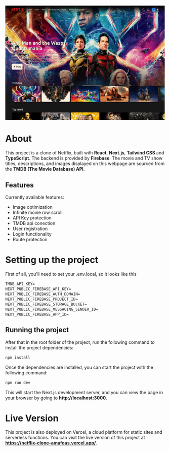 ![main page screenshot](screenshots/image.png)

# About
This project is a clone of Netflix, built with **React**, **Next.js**, **Tailwind CSS** and **TypeScript**. The backend is provided by **Firebase**. The movie and TV show titles, descriptions, and images displayed on this webpage are sourced from the **TMDB (The Movie Database) API**. 

## Features
Currently available features: 
- Image optimization
- Infinite movie row scroll
- API Key protection
- TMDB api conection
- User registration
- Login functionality
- Route protection

# Setting up the project
First of all, you'll need to set your .env.local, so it looks like this
```
TMDB_API_KEY=
NEXT_PUBLIC_FIREBASE_API_KEY=
NEXT_PUBLIC_FIREBASE_AUTH_DOMAIN=
NEXT_PUBLIC_FIREBASE_PROJECT_ID=
NEXT_PUBLIC_FIREBASE_STORAGE_BUCKET=
NEXT_PUBLIC_FIREBASE_MESSAGING_SENDER_ID=
NEXT_PUBLIC_FIREBASE_APP_ID=
```

## Running the project
After that in the root folder of the project, run the following command to install the project dependencies:

```bash
npm install
```
Once the dependencies are installed, you can start the project with the following command:

```bash
npm run dev
```
This will start the Next.js development server, and you can view the page in your browser by going to **http://localhost:3000**.

# Live Version
This project is also deployed on Vercel, a cloud platform for static sites and serverless functions. You can visit the live version of this project at **https://netflix-clone-amafoas.vercel.app/**.
